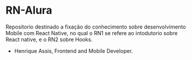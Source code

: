 # RN-Alura

Repositorio destinado a fixação do conhecimento sobre desenvolvimento Mobile com React Native, 
no qual o RN1 se refere ao intodutorio sobre React native, e o RN2 sobre Hooks.

* Henrique Assis, Frontend and Mobile Developer.
